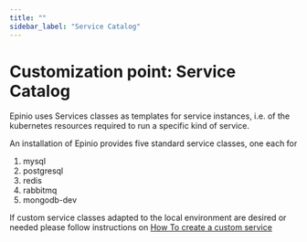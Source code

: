 ```yaml
---
title: ""
sidebar_label: "Service Catalog"
---
```


<head>
  <link rel="canonical" href="https://docs.epinio.io/references/customization/catalog"/>
</head>

# Customization point: Service Catalog

Epinio uses Services classes as templates for service instances, i.e. of the kubernetes
resources required to run a specific kind of service.

An installation of Epinio provides five standard service classes, one each for

  1. mysql
  2. postgresql
  3. redis
  4. rabbitmq
  5. mongodb-dev

If custom service classes adapted to the local environment are desired or needed please
follow instructions on
[How To create a custom service](../../howtos/create_custom_service.md)
